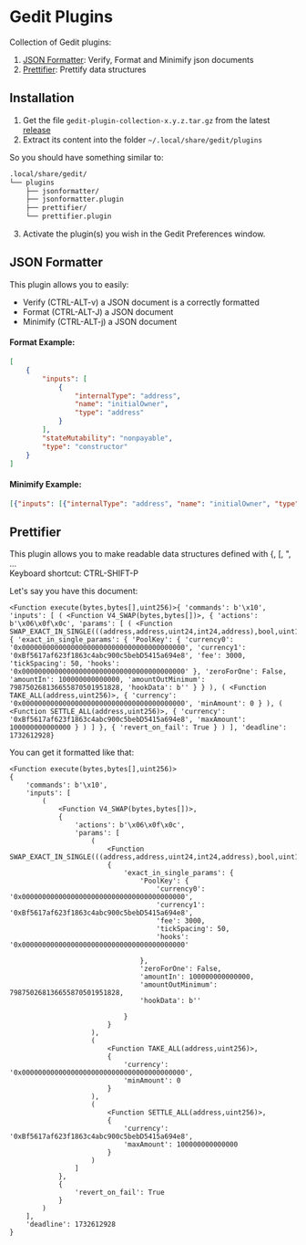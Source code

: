 # Gedit Plugins
Collection of Gedit plugins:
1. [JSON Formatter](#JSON-Formatter): Verify, Format and Minimify json documents
2. [Prettifier](#Prettifier): Prettify data structures

## Installation
1. Get the file `gedit-plugin-collection-x.y.z.tar.gz` from the latest [release](https://github.com/Elnaril/gedit-plugin-collection/releases)
2. Extract its content into the folder `~/.local/share/gedit/plugins`

So you should have something similar to:
```bash
.local/share/gedit/
└── plugins
    ├── jsonformatter/
    ├── jsonformatter.plugin
    ├── prettifier/
    └── prettifier.plugin
```

3. Activate the plugin(s) you wish in the Gedit Preferences window.

## JSON Formatter

This plugin allows you to easily:
- Verify (CTRL-ALT-v) a JSON document is a correctly formatted 
- Format (CTRL-ALT-J) a JSON document
- Minimify (CTRL-ALT-j) a JSON document

#### Format Example:
```json
[
    {
        "inputs": [
            {
                "internalType": "address",
                "name": "initialOwner",
                "type": "address"
            }
        ],
        "stateMutability": "nonpayable",
        "type": "constructor"
    }
]
```
#### Minimify Example:
```json
[{"inputs": [{"internalType": "address", "name": "initialOwner", "type": "address"}], "stateMutability": "nonpayable", "type": "constructor"}]
```

## Prettifier
This plugin allows you to make readable data structures defined with {, [, ", ...  
Keyboard shortcut: CTRL-SHIFT-P

Let's say you have this document:
```text
<Function execute(bytes,bytes[],uint256)>{ 'commands': b'\x10', 'inputs': [ ( <Function V4_SWAP(bytes,bytes[])>, { 'actions': b'\x06\x0f\x0c', 'params': [ ( <Function SWAP_EXACT_IN_SINGLE(((address,address,uint24,int24,address),bool,uint128,uint128,bytes))>, { 'exact_in_single_params': { 'PoolKey': { 'currency0': '0x0000000000000000000000000000000000000000', 'currency1': '0xBf5617af623f1863c4abc900c5bebD5415a694e8', 'fee': 3000, 'tickSpacing': 50, 'hooks': '0x0000000000000000000000000000000000000000' }, 'zeroForOne': False, 'amountIn': 100000000000000, 'amountOutMinimum': 798750268136655870501951828, 'hookData': b'' } } ), ( <Function TAKE_ALL(address,uint256)>, { 'currency': '0x0000000000000000000000000000000000000000', 'minAmount': 0 } ), ( <Function SETTLE_ALL(address,uint256)>, { 'currency': '0xBf5617af623f1863c4abc900c5bebD5415a694e8', 'maxAmount': 100000000000000 } ) ] }, { 'revert_on_fail': True } ) ], 'deadline': 1732612928}
```

You can get it formatted like that:
```text
<Function execute(bytes,bytes[],uint256)>
{
    'commands': b'\x10',
    'inputs': [
        (
            <Function V4_SWAP(bytes,bytes[])>,
            {
                'actions': b'\x06\x0f\x0c',
                'params': [
                    (
                        <Function SWAP_EXACT_IN_SINGLE(((address,address,uint24,int24,address),bool,uint128,uint128,bytes))>,
                        {
                            'exact_in_single_params': {
                                'PoolKey': {
                                    'currency0': '0x0000000000000000000000000000000000000000',
                                    'currency1': '0xBf5617af623f1863c4abc900c5bebD5415a694e8',
                                    'fee': 3000,
                                    'tickSpacing': 50,
                                    'hooks': '0x0000000000000000000000000000000000000000'
                                    
                                },
                                'zeroForOne': False,
                                'amountIn': 100000000000000,
                                'amountOutMinimum': 798750268136655870501951828,
                                'hookData': b''
                                
                            } 
                        } 
                    ),
                    (
                        <Function TAKE_ALL(address,uint256)>,
                        {
                            'currency': '0x0000000000000000000000000000000000000000',
                            'minAmount': 0 
                        } 
                    ),
                    (
                        <Function SETTLE_ALL(address,uint256)>,
                        {
                            'currency': '0xBf5617af623f1863c4abc900c5bebD5415a694e8',
                            'maxAmount': 100000000000000 
                        } 
                    ) 
                ] 
            },
            {
                'revert_on_fail': True 
            } 
        ) 
    ],
    'deadline': 1732612928
}
```
